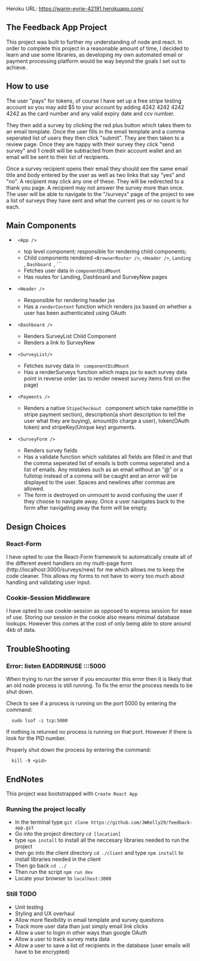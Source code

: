 Heroku URL: https://warm-eyrie-42191.herokuapp.com/

## The Feedback App Project

This project was built to further my understanding of node and react. In order to complete this project in a reasonable amount of time, I decided to learn and use some libraries, as developing my own automated email or payment processing platform would be way beyond the goals I set out to achieve.

## How to use

The user "pays" for tokens, of course I have set up a free stripe testing account so you may add $5 to your account by adding 4242 4242 4242 4242 as the card number and any valid expiry date and ccv number.

They then add a survey by clicking the red plus button which takes them to an email template. Once the user fills in the email template and a comma seperated list of users they then click "submit". They are then taken to a review page. Once they are happy with their survey they click "send survey" and 1 credit will be subtracted from their account wallet and an email will be sent to their list of recipients.

Once a survey recipient opens their email they should see the same email title and body entered by the user as well as two links that say "yes" and "no". A recipient may click any one of these. They will be redirected to a thank you page. A recipient may not answer the survey more than once. The user will be able to navigate to the "/surveys" page of the project to see a list of surveys they have sent and what the current yes or no count is for each.

## Main Components

- ``` <App />```
    - top level component; responsible for rendering child components;
    - Child components rendered ```<BrowserRouter />```, ```<Header />```, ```Landing ```, ```Dashboard ```, ```<SurveyNew/>
    - Fetches user data in ```componentDidMount ```
    - Has routes for Landing, Dashboard and SurveyNew pages
- ``` <Header />```
    - Responsible for rendering header jsx
    - Has a ```renderContent``` function which renders jsx based on whether a user has been authenticated using OAuth
- ``` <Dashboard />```
    - Renders SurveyList Child Component
    - Renders a link to SurveyNew
- ``` <SurveyList/>```
    - Fetches survey data in ``` componentDidMount```
    - Has a renderSurveys function which maps jsx to each survey data point in reverse order (as to render newest survey items first on the page)
- ``` <Payments />```
    - Renders a native ```StipeCheckout ``` component which take name(title in stripe payment section), description(a short description to tell the user what they are buying), amount(to charge a user), token(OAuth token) and stripeKey(Unique key) arguments.

- ``` <SurveyForm />```
    - Renders survey fields
    - Has a validate function which validates all fields are filled in and that the comma seperated list of emails is both comma seperated and a list of emails. Any mistakes such as an email without an "@" or a fullstop instead of a comma will be caught and an error will be displayed to the user. Spaces and newlines after commas are allowed.
    - The form is destroyed on unmount to avoid confusing the user if they choose to navigate away. Once a user navigates back to the form after navigating away the form will be empty.
    
## Design Choices

### React-Form

I have opted to use the React-Form framework to automatically create all of the different event handlers on my multi-page form (http://localhost:3000/surveys/new) for me which allows me to keep the code cleaner. This allows my forms to not have to worry too much about handling and validating user input.

### Cookie-Session Middleware

I have opted to use cookie-session as opposed to express session for ease of use. Storing our session in the cookie also means minimal database lookups. However this comes at the cost of only being able to store around 4kb of data.

## TroubleShooting

### Error: listen EADDRINUSE :::5000

When trying to run the server if you encounter this error then it is likely that an old node process is still running. To fix the error the process needs to be shut down.

Check to see if a process is running on the port 5000 by entering the command:

```
  sudo lsof -i tcp:5000
```

If nothing is returned no process is running on that port. However if there is look for the PID number.

Properly shut down the process by entering the command:

```
  kill -9 <pid>
```

## EndNotes

This project was bootstrapped with ```Create React App```

### Running the project locally

- In the terminal type ```git clone https://github.com/JWKelly29/feedback-app.git```
- Go into the project directory ```cd [location]``` 
- type ```npm install``` to install all the neccesary libraries needed to run the project
- then go into the client directory ```cd ./client``` and type ```npm install``` to install libraries needed in the client
- Then go back ```cd ../```
- Then run the script ```npm run dev```
- Locate your browser to ```localhost:3000```

### Still TODO
- Unit testing
- Styling and UX overhaul
- Allow more flexibility in email template and survey questions
- Track more user data than just simply email link clicks
- Allow a user to login in other ways than google OAuth
- Allow a user to track survey meta data
- Allow a user to save a list of recipients in the database (user emails will have to be encrypted)
